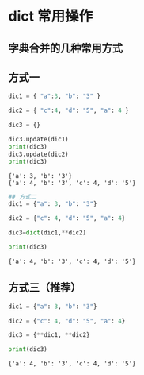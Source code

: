 # dict 常用操作

## 字典合并的几种常用方式

## 方式一



```python
dic1 = { "a":3, "b": "3" }

dic2 = { "c":4, "d": "5", "a": 4 }

dic3 = {}

dic3.update(dic1)
print(dic3)
dic3.update(dic2)
print(dic3)
```

    {'a': 3, 'b': '3'}
    {'a': 4, 'b': '3', 'c': 4, 'd': '5'}



```python
## 方式二
dic1 = {"a": 3, "b": "3"}

dic2 = {"c": 4, "d": "5", "a": 4}

dic3=dict(dic1,**dic2)

print(dic3)
```

    {'a': 4, 'b': '3', 'c': 4, 'd': '5'}


## 方式三（推荐）


```python
dic1 = {"a": 3, "b": "3"}

dic2 = {"c": 4, "d": "5", "a": 4}

dic3 = {**dic1, **dic2}

print(dic3)

```

    {'a': 4, 'b': '3', 'c': 4, 'd': '5'}

